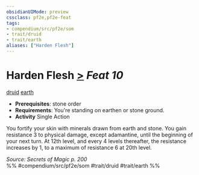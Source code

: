 ```yaml
---
obsidianUIMode: preview
cssclass: pf2e,pf2e-feat
tags:
- compendium/src/pf2e/som
- trait/druid
- trait/earth
aliases: ["Harden Flesh"]
---
```

# Harden Flesh  [>](../../rules/core-rulebook/chapter-9-playing-the-game.md#Actions "Single Action") *Feat 10*  
[druid](../../rules/traits/druid.md)  [earth](../../rules/traits/earth.md)  

- **Prerequisites**: stone order
- **Requirements**: You're standing on earthen or stone ground.
- **Activity** Single Action

You fortify your skin with minerals drawn from earth and stone. You gain resistance 3 to physical damage, except adamantine, until the beginning of your next turn. At 12th level, and every 4 levels thereafter, the resistance increases by 1, to a maximum of resistance 6 at 20th level.

*Source: Secrets of Magic p. 200*  
%% #compendium/src/pf2e/som #trait/druid #trait/earth %%